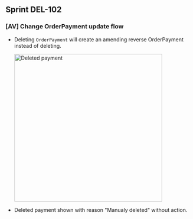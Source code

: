 ## Sprint DEL-102

### [AV] Change OrderPayment update flow

- Deleting `OrderPayment` will create an amending reverse OrderPayment instead of deleting.

  <img width="400" alt="Deleted payment" src="https://upload.wikimedia.org/wikipedia/commons/thumb/b/b6/Image_created_with_a_mobile_phone.png/1200px-Image_created_with_a_mobile_phone.png">

- Deleted payment shown with reason "Manualy deleted" without action.
